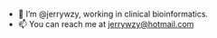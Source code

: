 - 👋 I’m @jerrywzy, working in clinical bioinformatics.
- 📫 You can reach me at jerrywzy@hotmail.com

<!---
jerrywzy/jerrywzy is a ✨ special ✨ repository because its `README.md` (this file) appears on your GitHub profile.
You can click the Preview link to take a look at your changes.
--->
